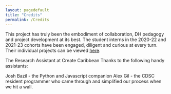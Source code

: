 ```yaml
---
layout: pagedefault
title: "Credits"
permalink: /Credits
---
```



This project has truly been the embodiment of collaboration, DH pedagogy and project development at its best. The student interns in the 2020-22 and 2021-23 cohorts have been engaged, diligent and curious at every turn. Their individual projects can be viewed [here](https://commonsbox.createcaribbean.org).

The Research Assistant at Create Caribbean
Thanks to the following handy assistants:

Josh Bazil - the Python and Javascript companion
Alex Gil - the CDSC resident programmer who came through and simplified our process when we hit a wall.
